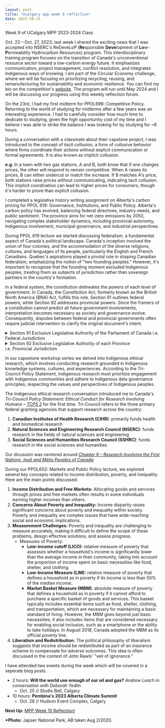```yaml
---
layout: post
title: "Ucalgary mpp week 9 reflection"
date: 2023-10-31
---
```


<!-- wp:paragraph -->
<p>Week 9 of UCalgary MPP 2023-2024 Class</p>
<!-- /wp:paragraph -->

<!-- wp:paragraph -->
<p>Oct. 23 – Oct. 27, 2023; last week I shared the exciting news that I was accepted into NSERC's ReDeveLoP (<strong>Re</strong>sponsible <strong>Deve</strong>lopment of <strong>Lo</strong>w-<strong>P</strong>ermeability Hydrocarbon Resources) program. This interdisciplinary training program focuses on the transition of Canada's unconventional resource sector toward a low-carbon energy future. It emphasizes communication, project management, conflict resolution, and integrates Indigenous ways of knowing. I am part of the Circular Economy challenge, where we will be focusing on prioritizing recycling, reusing, and remanufacturing for sustainability and economic resilience. You can find my bio on the competition's <a href="https://www.redevelop.ca/the-redevelop-challenge-2023-24/">website</a>. The program will run until May 2024 and I will be discussing our progress using this weekly reflection forum.</p>
<!-- /wp:paragraph -->

<!-- wp:paragraph -->
<p>On the 23rd, I had my first midterm for PPOL699: Competitive Policy. Returning to the world of studying for midterms after a few years was an interesting experience. I had to carefully consider how much time to dedicate to studying, given the high opportunity cost of my time and I believe I was able to strike the balance I was looking for by studying for ~6 hours.</p>
<!-- /wp:paragraph -->

<!-- wp:paragraph -->
<p>During a conversation with a classmate about their capstone project, I was introduced to the concept of <em>tacit collusion</em>, a form of collusive behavior where firms coordinate their actions without explicit communication or formal agreements. It is also known as implicit collusion. </p>
<!-- /wp:paragraph -->

<!-- wp:paragraph -->
<p><strong>e.g. </strong>In a town with two gas stations, A and B, both know that if one changes prices, the other will respond to remain competitive. When A raises its prices, B can either undercut or match the increase. If B matches A's price, both stations raise prices without communicating, indicating tacit collusion. This implicit coordination can lead to higher prices for consumers, though it's harder to prove than explicit collusion.</p>
<!-- /wp:paragraph -->

<!-- wp:paragraph -->
<p>I completed a legislative history writing assignment on Alberta's carbon pricing for PPOL 619: Governance, Institutions, and Public Policy. Alberta's carbon policy has evolved, balancing federal directives, industry needs, and public sentiment. The province aims for net-zero emissions by 2050, navigating complex stakeholder dynamics, including provincial autonomy, Indigenous involvement, municipal governance, and industrial perspectives.</p>
<!-- /wp:paragraph -->

<!-- wp:paragraph -->
<p>During PPOL 619 lecture we started discussing federalism, a fundamental aspect of Canada's political landscape. Canada's inception involved the union of four colonies, and the accommodation of the diverse religions, cultures, and languages of its people, particularly the English and French Canadians. Quebec's aspirations played a pivotal role in shaping Canadian federalism, emphasizing the notion of "two founding peoples." However, it's important to recognize that the founding moment excluded Indigenous peoples, treating them as subjects of jurisdiction rather than sovereign partners in the country's formation.</p>
<!-- /wp:paragraph -->

<!-- wp:paragraph -->
<p>In a federal system, the constitution delineates the powers of each level of government. In Canada, the Constitution Act, formerly known as the British North America (BNA) Act, fulfills this role. Section 91 outlines federal powers, while Section 92 addresses provincial powers. Since the framers of a constitution cannot predict all future government involvements, interpretation becomes necessary as society and governance evolve. Consequently, disputes between federal and provincial governments often require judicial intervention to clarify the original document's intent.</p>
<!-- /wp:paragraph -->

<!-- wp:details -->
<details class="wp-block-details"><summary>Section 91 Exclusive Legislative Authority of the Parliament of Canada i.e. Federal Jurisdiction</summary><!-- wp:paragraph -->
<p>Public Debt and Property; Regulation of Trade and Commerce; Unemployment Insurance; Direct/Indirect Taxation; Postal Service; Census and Statistics; Defence; Navigation and Shipping; Quarantine; Sea Coast and Inland Fisheries; Ferries (interprovincial/int'l); Currency and Coinage; Banking; Weights and Measures; Bankruptcy; Patents and Copyrights; Indians/Indian reserves; Citizenship; Marriage/Divorce; Criminal Law/Penitentiaries</p>
<!-- /wp:paragraph --></details>
<!-- /wp:details -->

<!-- wp:details -->
<details class="wp-block-details"><summary>Section 92 Exclusive Legislative Authority of each Province<br>i.e. Provincial Jurisdiction</summary><!-- wp:paragraph {"placeholder":"Type / to add a hidden block"} -->
<p>Direct Taxation within Province; Management/Sale of Public Lands belonging to Province; Prisons; Hospitals; Municipalities; Formalization of Marriage; Property and Civil Rights; Administration of Civil/Criminal Justice; Education; Incorporation of Companies; Natural Resources</p>
<!-- /wp:paragraph --></details>
<!-- /wp:details -->

<!-- wp:paragraph -->
<p>In our capestone workshop series we delved into Indigenous ethical research, which involves conducting research grounded in Indigenous knowledge systems, cultures, and experiences. According to the Tri-Council Policy Statement, Indigenous research must prioritize engagement with Indigenous communities and adhere to Indigenous data governance principles, respecting the values and perspectives of Indigenous peoples.</p>
<!-- /wp:paragraph -->

<!-- wp:paragraph -->
<p>The Indigenous ethical research conversation introduced me to Canada's <em>Tri-Council Policy Statement: Ethical Conduct for Research Involving Humans – <a href="https://ethics.gc.ca/eng/policy-politique_tcps2-eptc2_2022.html" target="_blank" rel="noreferrer noopener">TCPS 2</a></em>&nbsp;for the first time. Tri-Council refers to the three primary federal granting agencies that support research across the country:</p>
<!-- /wp:paragraph -->

<!-- wp:list {"ordered":true} -->
<ol><!-- wp:list-item -->
<li><strong>Canadian Institutes of Health Research (CIHR)</strong>: primarily funds health and biomedical research</li>
<!-- /wp:list-item -->

<!-- wp:list-item -->
<li><strong>Natural Sciences and Engineering Research Council (NSERC)</strong>: funds research in the fields of natural sciences and engineering</li>
<!-- /wp:list-item -->

<!-- wp:list-item -->
<li><strong>Social Sciences and Humanities Research Council (SSHRC)</strong>: funds research in the social sciences and humanities</li>
<!-- /wp:list-item --></ol>
<!-- /wp:list -->

<!-- wp:paragraph -->
<p>Our dicussion was centered around <a href="https://ethics.gc.ca/eng/tcps2-eptc2_2022_chapter9-chapitre9.html" target="_blank" rel="noreferrer noopener"><em>Chapter 9 – Research Involving the First Nations, Inuit and Métis Peoples of Canada</em></a></p>
<!-- /wp:paragraph -->

<!-- wp:paragraph -->
<p>During our PPOL602: Markets and Public Policy lecture, we explored several key concepts related to income distribution, poverty, and inequality. Here are the main points discussed:</p>
<!-- /wp:paragraph -->

<!-- wp:list {"ordered":true} -->
<ol><!-- wp:list-item -->
<li><strong>Income Distribution and Free Markets:</strong> Allocating goods and services through prices and free markets often results in some individuals earning higher incomes than others.</li>
<!-- /wp:list-item -->

<!-- wp:list-item -->
<li><strong>Concerns About Poverty and Inequality:</strong> Income disparity raises significant concerns about poverty and inequality within society. Poverty and inequality are complex issues that have wide-reaching social and economic implications.</li>
<!-- /wp:list-item -->

<!-- wp:list-item -->
<li><strong>Measurement Challenges:</strong> Poverty and inequality are challenging to measure accurately, making it difficult to define the scope of these problems, design effective solutions, and assess progress. <!-- wp:list -->
<ul><!-- wp:list-item -->
<li>Measures of Poverty:<!-- wp:list -->
<ul><!-- wp:list-item -->
<li><strong>Low-income cutoff (LICO):</strong> relative measure of poverty that assesses whether a household's income is significantly lower than the average income in their community, taking into account the proportion of income spent on basic necessities like food, shelter, and clothing.</li>
<!-- /wp:list-item -->

<!-- wp:list-item -->
<li><strong>Low-Income Measure (LIM):</strong> relative measure of poverty that defines a household as in poverty if its income is less than 50% of the median income. </li>
<!-- /wp:list-item -->

<!-- wp:list-item -->
<li><strong>Market Basket Measure (MBM)</strong>: absolute measure of poverty that defines a household as in poverty if it cannot afford to purchase a specific basket of goods and services. This basket typically includes essential items such as food, shelter, clothing, and transportation, which are necessary for maintaining a basic standard of living. However, the MBM goes beyond just basic necessities; it also includes items that are considered necessary for enabling social inclusion, such as a smartphone or the ability to take holidays. In August 2018, Canada adopted the MBM as its official poverty line.</li>
<!-- /wp:list-item --></ul>
<!-- /wp:list --></li>
<!-- /wp:list-item --></ul>
<!-- /wp:list --></li>
<!-- /wp:list-item -->

<!-- wp:list-item -->
<li><strong>Liberalism and Redistribution:</strong> The political philosophy of liberalism suggests that income should be redistributed as part of an insurance scheme to compensate for adverse outcomes. This idea is often discussed in the context of John Rawls' "veil of ignorance."</li>
<!-- /wp:list-item --></ol>
<!-- /wp:list -->

<!-- wp:paragraph -->
<p>I have attended two events during the week which will be covered in a seperate blog posts.</p>
<!-- /wp:paragraph -->

<!-- wp:list -->
<ul><!-- wp:list-item -->
<li>2 hours: <strong>Will the world use&nbsp;enough&nbsp;of our oil and gas?</strong> <em>Andrew Leach in conversation with Deborah Yedlin</em><!-- wp:list -->
<ul><!-- wp:list-item -->
<li>Oct. 25 // Studio Bell, Calgary </li>
<!-- /wp:list-item --></ul>
<!-- /wp:list --></li>
<!-- /wp:list-item -->

<!-- wp:list-item -->
<li>10 hours: <strong>Pembina's 2023 Alberta Climate Summit</strong>&nbsp;<!-- wp:list -->
<ul><!-- wp:list-item -->
<li>Oct. 26 // Hudson Event Complex, Calgary</li>
<!-- /wp:list-item --></ul>
<!-- /wp:list --></li>
<!-- /wp:list-item --></ul>
<!-- /wp:list -->

<!-- wp:paragraph -->
<p><strong>Next Up:</strong> <a href="https://ahmedelmeligy.com/2023/11/05/ucalgary-mpp-week-10-reflection/" target="_blank" rel="noreferrer noopener">MPP Week 10 Reflection!</a></p>
<!-- /wp:paragraph -->

<!-- wp:paragraph -->
<p><strong>*Photo:</strong>&nbsp;Japser National Park, AB taken Aug 2/2020.</p>
<!-- /wp:paragraph -->